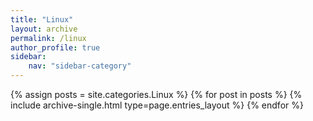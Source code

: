 ```yaml
---
title: "Linux"
layout: archive
permalink: /linux
author_profile: true
sidebar:
    nav: "sidebar-category"
---
```


{% assign posts = site.categories.Linux %}
{% for post in posts %} {% include archive-single.html type=page.entries_layout %} {% endfor %}
